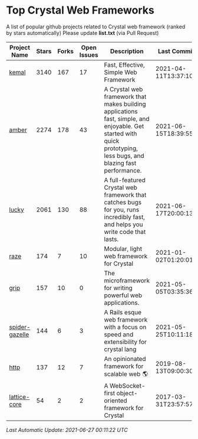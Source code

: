 # Top Crystal Web Frameworks

A list of popular github projects related to Crystal web framework (ranked by stars automatically)
Please update **list.txt** (via Pull Request)

| Project Name | Stars | Forks | Open Issues | Description | Last Commit |
| ------------ | ----- | ----- | ----------- | ----------- | ----------- |
| [kemal](https://github.com/kemalcr/kemal) |3140|167|17|Fast, Effective, Simple Web Framework|2021-04-11T13:37:10Z|
| [amber](https://github.com/amberframework/amber) |2274|178|43|A Crystal web framework that makes building applications fast, simple, and enjoyable. Get started with quick prototyping, less bugs, and blazing fast performance.|2021-06-15T18:39:55Z|
| [lucky](https://github.com/luckyframework/lucky) |2061|130|88|A full-featured Crystal web framework that catches bugs for you, runs incredibly fast, and helps you write code that lasts.|2021-06-17T20:00:13Z|
| [raze](https://github.com/samueleaton/raze) |174|7|10|Modular, light web framework for Crystal|2021-01-02T01:20:01Z|
| [grip](https://github.com/grip-framework/grip) |157|10|0|The microframework for writing powerful web applications.|2021-05-05T03:35:36Z|
| [spider-gazelle](https://github.com/spider-gazelle/spider-gazelle) |144|6|3|A Rails esque web framework with a focus on speed and extensibility for crystal lang|2021-05-25T10:11:18Z|
| [http](https://github.com/onyxframework/http) |137|12|7|An opinionated framework for scalable web 🌎|2019-08-13T09:00:30Z|
| [lattice-core](https://github.com/jasonl99/lattice-core) |54|2|2|A WebSocket-first object-oriented framework for Crystal|2017-03-31T23:57:57Z|

*Last Automatic Update: 2021-06-27 00:11:22 UTC*